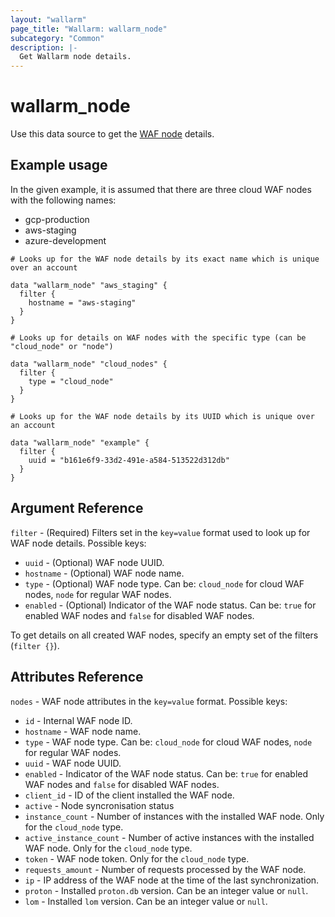 ```yaml
---
layout: "wallarm"
page_title: "Wallarm: wallarm_node"
subcategory: "Common"
description: |-
  Get Wallarm node details.
---
```


# wallarm_node

Use this data source to get the [WAF node][1] details.

## Example usage

In the given example, it is assumed that there are three cloud WAF nodes with the following names:

- gcp-production
- aws-staging
- azure-development

```hcl
# Looks up for the WAF node details by its exact name which is unique over an account

data "wallarm_node" "aws_staging" {
  filter {
    hostname = "aws-staging"
  }
}
```

```hcl
# Looks up for details on WAF nodes with the specific type (can be "cloud_node" or "node")

data "wallarm_node" "cloud_nodes" {
  filter {
    type = "cloud_node"
  }
}
```

```hcl
# Looks up for the WAF node details by its UUID which is unique over an account

data "wallarm_node" "example" {
  filter {
    uuid = "b161e6f9-33d2-491e-a584-513522d312db"
  }
}
```

## Argument Reference

`filter` - (Required) Filters set in the `key=value` format used to look up for WAF node details. Possible keys:

- `uuid` - (Optional) WAF node UUID.
- `hostname` - (Optional) WAF node name.
- `type` - (Optional) WAF node type. Can be: `cloud_node` for cloud WAF nodes, `node` for regular WAF nodes.
- `enabled` - (Optional) Indicator of the WAF node status. Can be: `true` for enabled WAF nodes and `false` for disabled WAF nodes.

To get details on all created WAF nodes, specify an empty set of the filters (`filter {}`).

## Attributes Reference

`nodes` - WAF node attributes in the `key=value` format. Possible keys:

- `id` - Internal WAF node ID.
- `hostname` - WAF node name.
- `type` - WAF node type. Can be: `cloud_node` for cloud WAF nodes, `node` for regular WAF nodes.
- `uuid` - WAF node UUID.
- `enabled` - Indicator of the WAF node status. Can be: `true` for enabled WAF nodes and `false` for disabled WAF nodes.
- `client_id` - ID of the client installed the WAF node.
- `active` - Node syncronisation status
- `instance_count` - Number of instances with the installed WAF node. Only for the `cloud_node` type.
- `active_instance_count` - Number of active instances with the installed WAF node. Only for the `cloud_node` type.
- `token` - WAF node token. Only for the `cloud_node` type.
- `requests_amount` - Number of requests processed by the WAF node.
- `ip` - IP address of the WAF node at the time of the last synchronization.
- `proton` - Installed `proton.db` version. Can be an integer value or `null`.
- `lom` - Installed `lom` version. Can be an integer value or `null`.

[1]: https://docs.wallarm.com/user-guides/nodes/nodes/
